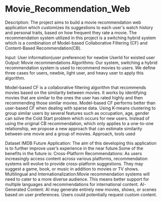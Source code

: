 # Movie_Recommendation_Web
Description: 
The project aims to build a movie recommendation web application which customizes its suggestions to each user's watch history and personal traits, based on how frequent they rate a movie. The recommendation system utilized in this project is a switching hybrid system which is a combination of Model-based Collaborative Filtering (CF) and Content-Based Recommendation(CB).

Input: 
User information(user preference) for newbie
UserId for existed user
Output: Movie recommendations
Algorithms:
Our system, switching a hybrid recommendation system is used to recommend movies to users. We define three cases for users, newbie, light user, and heavy user to apply this algorithm.



Model-based CF is a collaborative filtering algorithm that recommends movies based on the similarity between movies. It works by identifying movies that are similar to the ones the user has rated highly and then recommending those similar movies. Model-based CF performs better than user-based CF when dealing with sparse data.
Using K-means clustering to group similar users by several features such as occupation, age, gender can solve the Cold Start problem which occurs for new users.
Instead of using the original CB recommendation, which only applies to a one-to-one relationship, we propose a new approach that can estimate similarity between one movie and a group of movies.
Approach, tools used

Dataset
IMDB
Future Application:
The aim of this developing this application is to further improve user’s experience in the near future.Some of the benefits in the future is:
Cross-Platform Recommendations: As users increasingly access content across various platforms, recommendation systems will evolve to provide cross-platform suggestions. They may suggest a game, book, or music in addition to movies or TV shows.
Multilingual and Internationalization:Movie recommendation systems will need to cater to a more diverse audience. This means better support for multiple languages and recommendations for international content.
AI-Generated Content: AI may generate entirely new movies, shows, or scenes based on user preferences. Users could potentially request custom content.
